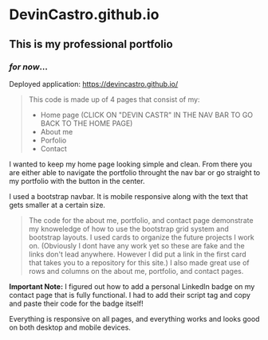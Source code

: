 # DevinCastro.github.io

## This is my professional portfolio
### _for now_...

Deployed application: https://devincastro.github.io/

>This code is made up of 4 pages that consist of my:
>* Home page (CLICK ON "DEVIN CASTR" IN THE NAV BAR TO GO BACK TO THE HOME PAGE)
>* About me
>* Porfolio
>* Contact

I wanted to keep my home page looking simple and clean.  From there you are either able to navigate the portfolio throught the nav bar or go straight to my portfolio with the button in the center.

I used a bootstrap navbar. It is mobile responsive along with the text that gets smaller at a certain size.

>The code for the about me, portfolio, and contact page demonstrate my knoweledge of how to use the bootstrap grid system and bootstrap layouts.  I used cards to organize the future projects I work on.  (Obviously I dont have any work yet so these are fake and the links don't lead anywhere.  However I did put a link in the first card that takes you to a repository for this site.) I also made great use of rows and columns on the about me, portfolio, and contact pages.

**Important Note:**  I figured out how to add a personal LinkedIn badge on my contact page that is fully functional.  I had to add their script tag and copy and paste their code for the badge itself!

Everything is responsive on all pages, and everything works and looks good on both desktop and mobile devices.

